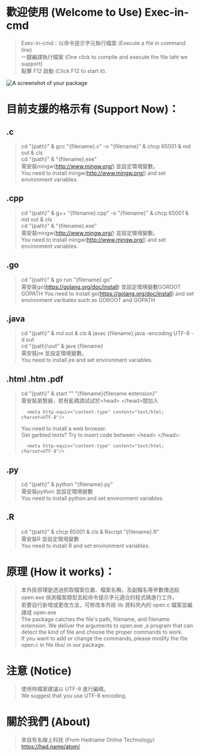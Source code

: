 # 歡迎使用 (Welcome to Use) Exec-in-cmd
>Exec-in-cmd：以命令提示字元執行檔案 (Execute a file in command line)<BR>
>一鍵編譯執行檔案 (One click to compile and execute the file taht we support)<BR>
>點擊 F12 啟動 (Click F12 to start it).
>
![A screenshot of your package](https://had.name/data/atom/Screenshot.gif)

# 目前支援的格示有 (Support Now)：
## .c
>cd "{path}" & gcc "{filename}.c" -o "{filename}" & chcp 65001 & md out & cls</BR>
>cd "{path}" & "{filename}.exe"</BR>
>需安裝mingw(http://www.mingw.org/) 並設定環境變數。</BR>
>You need to install mingw(http://www.mingw.org/) and set environment variables.
>
## .cpp
>cd "{path}" & g++ "{filename}.cpp" -o "{filename}" & chcp 65001 & md out & cls</BR>
>cd "{path}" & "{filename}.exe"</BR>
>需安裝mingw(http://www.mingw.org/) 並設定環境變數。</BR>
>You need to install mingw(http://www.mingw.org/) and set environment variables.
>
## .go
>cd "{path}" & go run "{filename}.go"</BR>
>需安裝go(https://golang.org/doc/install) 並設定環境變數GOROOT GOPATH
>You need to install go(https://golang.org/doc/install) and set environment varibales
>such as GOROOT and GOPATH

## .java
>cd "{path}" & md out & cls & javac {filename}.java -encoding UTF-8 -d out</BR>
>cd "{path}\\out" & java {filename}</BR>
>需安裝jre 並設定環境變數。</BR>
>You need to install jre and set environment variables.
>
## .html .htm .pdf
>cd "{path}" & start "" "{filename}{filename extension}"</BR>
>需安裝瀏覽器，若有亂碼請試試於&lt;head&gt; &lt;/head&gt;間加入
>
>       <meta http-equiv="content-type" content="text/html; charset=UTF-8"/>
>
>You need to install a web browser.</BR>
>Get garbled texts? Try to insert code between &lt;head&gt; &lt;/head&gt;:
>
>       <meta http-equiv="content-type" content="text/html; charset=UTF-8"/>
>
>
## .py
>cd "{path}" & python "{filename}.py"</BR>
>需安裝python 並設定環境變數</BR>
>You need to install python and set environment variables.
>
## .R
>cd "{path}" & chcp 65001 & cls & Rscript "{filename}.R"</BR>
>需安裝R 並設定環境變數</BR>
>You need to install R and set environment variables.
>

# 原理 (How it works)：
>本外掛原理是透過抓取檔案位置、檔案名稱，及副檔名等參數傳送給 open.exe 偵測檔案類型丟給命令提示字元適合的程式碼進行工作。</BR>
>若要自行新增或更改方法，可修改本外掛 lib 資料夾內的 open.c 檔案並編譯成 open.exe</BR>
>The package catches the file's path, filename, and filename extension. We deliver the arguments to open.exe ,a program that can detect the kind of file and choose the proper commands to work.</BR>
>If you want to add or change the commands, please modify the file open.c in file libs/ in our package.
>

# 注意 (Notice)
>使用時檔案建議以 UTF-8 進行編碼。</BR>
>We suggest that you use UTF-8 encoding.

# 關於我們 (About)
>來自有名線上科技 (From Hadname Online Technology)
>https://had.name/atom/
>
